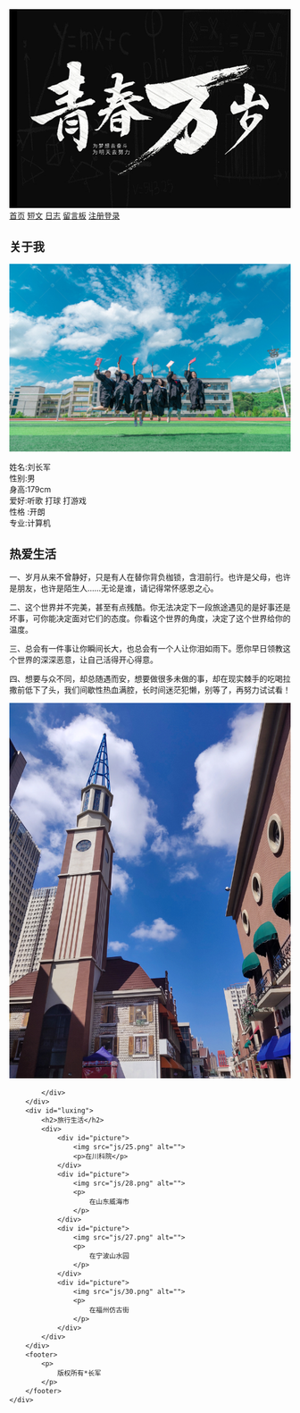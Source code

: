 <!DOCTYPE html>
<html lang="en">

<head>
    <meta charset="UTF-8">
    <meta http-equiv="X-UA-Compatible" content="IE=edge">
    <meta name="viewport" content="width=device-width, initial-scale=1.0">
    <title>个人介绍</title>
    <link rel="stylesheet" href="css/答辩.css">
    
</head>

<body>
    <div id="bigbox">
        <div id="banner">
            <img src="js/23.png" alt="">
        </div>
        <nav>
            <a class="dangqian" href="">首页</a>
            <a href="yff.html">短文</a>
            <a href="kdfd.html">日志</a>
            <a href="fjk.html">留言板</a>
			<a href="登录.html">注册登录</a>
        </nav>
        <div id="main">
            <div id="main_left">
                <h2>关于我</h2>
                <img src="js/24.png" alt="">
                <p>
                    <span>姓名</span>:刘长军<br>
                    <span>性别</span>:男<br>
					<span>身高</span>:179cm<br>
                    <span>爱好</span>:听歌 打球 打游戏<br>
                    <span>性格</span> :开朗<br>
                    <span>专业</span>:计算机
                </p>
            </div>
            <div id="main_right">
                <h2>热爱生活</h2>
                <p>
                    一、岁月从来不曾静好，只是有人在替你背负枷锁，含泪前行。也许是父母，也许是朋友，也许是陌生人……无论是谁，请记得常怀感恩之心。
                </p>
                <p>
                    二、这个世界并不完美，甚至有点残酷。你无法决定下一段旅途遇见的是好事还是坏事，可你能决定面对它们的态度。你看这个世界的角度，决定了这个世界给你的温度。
                </p>
                <p>
                    三、总会有一件事让你瞬间长大，也总会有一个人让你泪如雨下。愿你早日领教这个世界的深深恶意，让自己活得开心得意。
                </p>
                <p>
                    四、想要与众不同，却总随遇而安，想要做很多未做的事，却在现实棘手的吃喝拉撒前低下了头，我们间歇性热血满腔，长时间迷茫犯懒，别等了，再努力试试看！
                </p>
				<img src="js/29.png" alt=""> 
                
            </div>
        </div>
        <div id="luxing">
            <h2>旅行生活</h2>
            <div>
                <div id="picture">
                    <img src="js/25.png" alt="">
                    <p>在川科院</p>
                </div>
                <div id="picture">
                    <img src="js/28.png" alt="">
                    <p>
                        在山东威海市
                    </p>
                </div>
                <div id="picture">
                    <img src="js/27.png" alt="">
                    <p>
                        在宁波山水园
                    </p>
                </div>
                <div id="picture">
                    <img src="js/30.png" alt="">
                    <p>
                        在福州仿古街
                    </p>
                </div>
            </div>
        </div>
        <footer>
            <p>
                版权所有*长军
            </p>
        </footer>
    </div>
</body>

</html>

